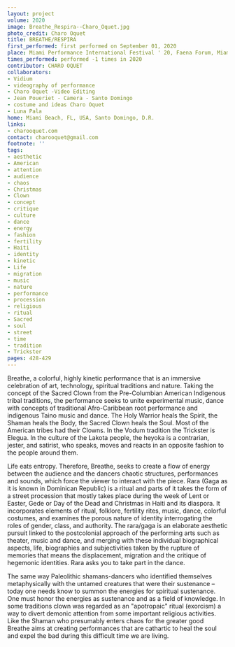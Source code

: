 ```yaml
---
layout: project
volume: 2020
image: Breathe_Respira--Charo_Oquet.jpg
photo_credit: Charo Oquet
title: BREATHE/RESPIRA
first_performed: first performed on September 01, 2020
place: Miami Performance International Festival ' 20, Faena Forum, Miami Beach, FL  -USA
times_performed: performed -1 times in 2020
contributor: CHARO OQUET
collaborators:
- Vidium
- videography of performance
- Charo Oquet -Video Editing
- Jean Poueriet - Camera - Santo Domingo
- costume and ideas Charo Oquet
- Luna Pala
home: Miami Beach, FL, USA, Santo Domingo, D.R.
links:
- charooquet.com
contact: charooquet@gmail.com
footnote: ''
tags:
- aesthetic
- American
- attention
- audience
- chaos
- Christmas
- Clown
- concept
- critique
- culture
- dance
- energy
- fashion
- fertility
- Haiti
- identity
- kinetic
- Life
- migration
- music
- nature
- performance
- procession
- religious
- ritual
- Sacred
- soul
- street
- time
- tradition
- Trickster
pages: 428-429
---
```



Breathe, a colorful, highly kinetic performance that is an immersive celebration of art, technology, spiritual traditions and nature.  Taking the concept of the Sacred Clown from the Pre-Columbian American Indigenous tribal traditions, the performance seeks to unite experimental music, dance with concepts of traditional Afro-Caribbean root performance and indigenous Taino music and dance. The Holy Warrior heals the Spirit, the Shaman heals the Body, the Sacred Clown heals the Soul. Most of the American tribes had their Clowns.  In the Vodum tradition the Trickster is Elegua.  In the culture of the Lakota people, the heyoka is a contrarian, jester, and satirist, who speaks, moves and reacts in an opposite fashion to the people around them.

Life eats entropy.   Therefore, Breathe, seeks to create a flow of energy between the audience and the dancers chaotic structures, performances and sounds, which force the viewer to interact with the piece.  Rara (Gaga as it is known in Dominican Republic)  is a ritual and parts of it takes the form of a street procession that mostly takes place during the week of Lent or Easter, Gede or Day of the Dead and Christmas in Haiti and its diaspora. It incorporates elements of ritual, folklore, fertility rites, music, dance, colorful costumes, and examines the porous nature of identity interrogating the roles of gender, class, and authority.
The rara/gaga is an elaborate aesthetic pursuit linked to the postcolonial approach of the performing arts such as theater, music and dance, and merging with these individual biographical aspects, life, biographies and subjectivities taken by the rupture of memories that means the displacement, migration and the critique of hegemonic identities. Rara asks you to take part in the dance.  

The same way Paleolithic shamans-dancers who identified themselves metaphysically with the untamed creatures that were their sustenance – today one needs know to summon the energies for spiritual sustenance.  One must honor the energies as sustenance and as a field of knowledge.  In some traditions clown was regarded as an "apotropaic" ritual (exorcism) a way to divert demonic attention from some important religious activities. Like the Shaman who presumably enters chaos for the greater good Breathe aims at creating performances that are cathartic to heal the soul  and expel the bad during this difficult time we are living.
